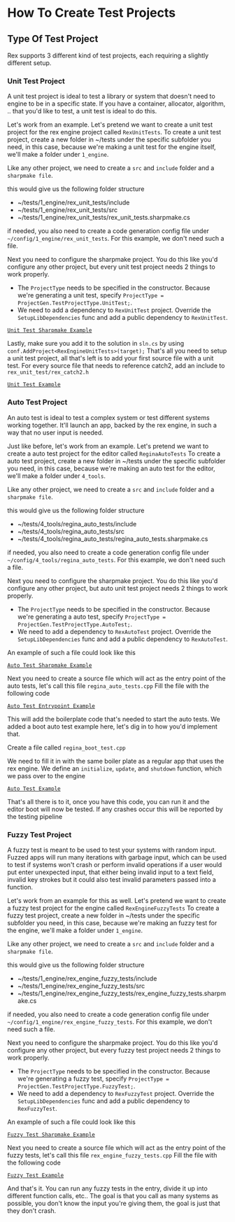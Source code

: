 # How To Create Test Projects

## Type Of Test Project

Rex supports 3 different kind of test projects, each requiring a slightly different setup.

### Unit Test Project
A unit test project is ideal to test a library or system that doesn't need to engine to be in a specific state. If you have a container, allocator, algorithm, .. that you'd like to test, a unit test is ideal to do this.

Let's work from an example. Let's pretend we want to create a unit test project for the rex engine project called `RexUnitTests`.
To create a unit test project, create a new folder in ~/tests under the specific subfolder you need, in this case, because we're making a unit test for the engine itself, we'll make a folder under `1_engine`.

Like any other project, we need to create a `src` and `include` folder and a `sharpmake file`.

this would give us the following folder structure
- ~/tests/1_engine/rex_unit_tests/include
- ~/tests/1_engine/rex_unit_tests/src
- ~/tests/1_engine/rex_unit_tests/rex_unit_tests.sharpmake.cs

if needed, you also need to create a code generation config file under `~/config/1_engine/rex_unit_tests`. For this example, we don't need such a file.

Next you need to configure the sharpmake project. You do this like you'd configure any other project, but every unit test project needs 2 things to work properly.
- The `ProjectType` needs to be specified in the constructor. Because we're generating a unit test, specify `ProjectType = ProjectGen.TestProjectType.UnitTest;`.
- We need to add a dependency to `RexUnitTest` project. Override the `SetupLibDependencies` func and add a public dependency to `RexUnitTest`.

[`Unit Test Sharpmake Example`](../../../_build/sharpmake/templates/rex_unit_test_template.sharpmake.cs)

Lastly, make sure you add it to the solution in `sln.cs` by using `conf.AddProject<RexEngineUnitTests>(target);`
That's all you need to setup a unit test project, all that's left is to add your first source file with a unit test.
For every source file that needs to reference catch2, add an include to `rex_unit_test/rex_catch2.h`

[`Unit Test Example`](../../../_build/sharpmake/templates/rex_unit_test_template.cpp)

### Auto Test Project
An auto test is ideal to test a complex system or test different systems working together. It'll launch an app, backed by the rex engine, in such a way that no user input is needed.

Just like before, let's work from an example. Let's pretend we want to create a auto test project for the editor called `ReginaAutoTests`
To create a auto test project, create a new folder in ~/tests under the specific subfolder you need, in this case, because we're making an auto test for the editor, we'll make a folder under `4_tools`.

Like any other project, we need to create a `src` and `include` folder and a `sharpmake file`.

this would give us the following folder structure
- ~/tests/4_tools/regina_auto_tests/include
- ~/tests/4_tools/regina_auto_tests/src
- ~/tests/4_tools/regina_auto_tests/regina_auto_tests.sharpmake.cs

if needed, you also need to create a code generation config file under `~/config/4_tools/regina_auto_tests`. For this example, we don't need such a file.

Next you need to configure the sharpmake project. You do this like you'd configure any other project, but auto unit test project needs 2 things to work properly.
- The `ProjectType` needs to be specified in the constructor. Because we're generating a auto test, specify `ProjectType = ProjectGen.TestProjectType.AutoTest;`.
- We need to add a dependency to `RexAutoTest` project. Override the `SetupLibDependencies` func and add a public dependency to `RexAutoTest`.

An example of such a file could look like this

[`Auto Test Sharpmake Example`](../../../_build/sharpmake/templates/rex_auto_test_template.sharpmake.cs)

Next you need to create a source file which will act as the entry point of the auto tests, let's call this file `regina_auto_tests.cpp`
Fill the file with the following code

[`Auto Test Entrypoint Example`](../../../_build/sharpmake/templates/rex_auto_test_entry_template.cpp)

This will add the boilerplate code that's needed to start the auto tests.
We added a boot auto test example here, let's dig in to how you'd implement that.

Create a file called `regina_boot_test.cpp`

We need to fill it in with the same boiler plate as a regular app that uses the rex engine.
We define an `initialize`, `update`, and `shutdown` function, which we pass over to the engine

[`Auto Test Example`](../../../_build/sharpmake/templates/rex_auto_test_template.cpp)

That's all there is to it, once you have this code, you can run it and the editor boot will now be tested.
If any crashes occur this will be reported by the testing pipeline

### Fuzzy Test Project

A fuzzy test is meant to be used to test your systems with random input. Fuzzed apps will run many iterations with garbage input, which can be used to test if systems won't crash or perform invalid operations if a user would put enter unexpected input, that either being invalid input to a text field, invalid key strokes but it could also test invalid parameters passed into a function.

Let's work from an example for this as well. Let's pretend we want to create a fuzzy test project for the engine called `RexEngineFuzzyTests`
To create a fuzzy test project, create a new folder in ~/tests under the specific subfolder you need, in this case, because we're making an fuzzy test for the engine, we'll make a folder under `1_engine`.

Like any other project, we need to create a `src` and `include` folder and a `sharpmake file`.

this would give us the following folder structure
- ~/tests/1_engine/rex_engine_fuzzy_tests/include
- ~/tests/1_engine/rex_engine_fuzzy_tests/src
- ~/tests/1_engine/rex_engine_fuzzy_tests/rex_engine_fuzzy_tests.sharpmake.cs

if needed, you also need to create a code generation config file under `~/config/1_engine/rex_engine_fuzzy_tests`. For this example, we don't need such a file.

Next you need to configure the sharpmake project. You do this like you'd configure any other project, but every fuzzy test project needs 2 things to work properly.
- The `ProjectType` needs to be specified in the constructor. Because we're generating a fuzzy test, specify `ProjectType = ProjectGen.TestProjectType.FuzzyTest;`.
- We need to add a dependency to `RexFuzzyTest` project. Override the `SetupLibDependencies` func and add a public dependency to `RexFuzzyTest`.

An example of such a file could look like this

[`Fuzzy Test Sharpmake Example`](../../../_build/sharpmake/templates/rex_fuzzy_test_template.sharpmake.cs)

Next you need to create a source file which will act as the entry point of the fuzzy tests, let's call this file `rex_engine_fuzzy_tests.cpp`
Fill the file with the following code

[`Fuzzy Test Example`](../../../_build/sharpmake/templates/rex_fuzzy_test_template.cpp)

And that's it. You can run any fuzzy tests in the entry, divide it up into different function calls, etc..
The goal is that you call as many systems as possible, you don't know the input you're giving them, the goal is just that they don't crash.